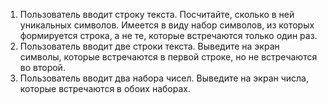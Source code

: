 1. Пользователь вводит строку текста. Посчитайте, сколько в ней
   уникальных символов. Имеется в виду набор символов, из
   которых формируется строка, а не те, которые встречаются
   только один раз.
2. Пользователь вводит две строки текста. Выведите на экран
   символы, которые встречаются в первой строке, но не
   встречаются во второй.
3. Пользователь вводит два набора чисел. Выведите на экран
   числа, которые встречаются в обоих наборах.